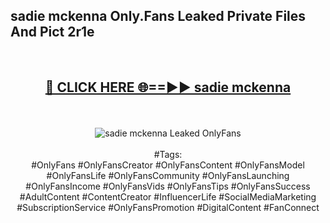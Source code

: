 <h2>sadie mckenna Only.Fans Leaked Private Files And Pict 2r1e</h2>
<br>
<div align="center">
<h2><a href="https://mediafiles.top/sadie_mckenna" rel="nofollow">🔴 CLICK HERE 🌐==►► sadie mckenna</a></h2>
<br>
<br>
<a href="https://mediafiles.top/sadie_mckenna" rel="nofollow" data-target="animated-image.originalLink"><img src="https://i.ibb.co.com/WyWwxjT/player-gif2.gif" alt="sadie mckenna Leaked OnlyFans" style="max-width: 100%; display: inline-block;" data-target="animated-image.originalImage"></a>
<br><br>
#Tags:
<br>
#OnlyFans #OnlyFansCreator #OnlyFansContent #OnlyFansModel #OnlyFansLife #OnlyFansCommunity #OnlyFansLaunching #OnlyFansIncome #OnlyFansVids #OnlyFansTips #OnlyFansSuccess #AdultContent #ContentCreator #InfluencerLife #SocialMediaMarketing #SubscriptionService #OnlyFansPromotion #DigitalContent #FanConnect
</div>
<br>